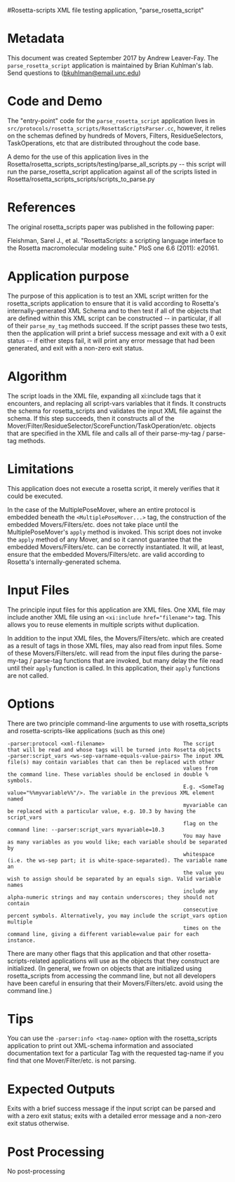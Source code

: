 #Rosetta-scripts XML file testing application, "parse_rosetta_script"

Metadata
========

This document was created September 2017 by Andrew Leaver-Fay. The `parse_rosetta_script` application is maintained by Brian Kuhlman's lab. Send questions to (bkuhlman@email.unc.edu)

Code and Demo
=============

The "entry-point" code for the `parse_rosetta_script` application lives in `src/protocols/rosetta_scripts/RosettaScriptsParser.cc`, however, it relies on the schemas defined by hundreds of Movers, Filters, ResidueSelectors, TaskOperations, etc that are distributed throughout the code base.

A demo for the use of this application lives in the Rosetta/rosetta_scripts_scripts/testing/parse_all_scripts.py -- this script will run the parse_rosetta_script
application against all of the scripts listed in Rosetta/rosetta_scripts_scripts/scripts_to_parse.py

References
==========

The original rosetta_scripts paper was published in the following paper:

Fleishman, Sarel J., et al. "RosettaScripts: a scripting language interface to the Rosetta macromolecular modeling suite." PloS one 6.6 (2011): e20161.


Application purpose
===========================================

The purpose of this application is to test an XML script written for the rosetta_scripts application to ensure that it
is valid according to Rosetta's internally-generated XML Schema and to then test if all of the objects that are defined
within this XML script can be constructed -- in particular, if all of their ```parse_my_tag``` methods succeed. If the
script passes these two tests, then the application will print a brief success message and exit with a 0 exit status --
if either steps fail, it will print any error message that had been generated, and exit with a non-zero exit status.

Algorithm
=========

The script loads in the XML file, expanding all xi:include tags that it encounters, and replacing all script-vars variables
that it finds. It constructs the schema for rosetta_scripts and validates the input XML file against the schema. If this step
succeeds, then it constructs all of the Mover/Filter/ResidueSelector/ScoreFunction/TaskOperation/etc. objects that are specified
in the XML file and calls all of their parse-my-tag / parse-tag methods.

Limitations
===========

This application does not execute a rosetta script, it merely verifies that it could be executed.

In the case of the MultiplePoseMover, where an entire protocol is embedded beneath the `<MultiplePoseMover...>` tag, the
construction of the embedded Movers/Filters/etc. does not take place until the MultiplePoseMover's `apply` method is invoked.
This script does not invoke the `apply` method of any Mover, and so it cannot guarantee that the embedded Movers/Filters/etc.
can be correctly instantiated. It will, at least, ensure that the embedded Movers/Filters/etc. are valid according to
Rosetta's internally-generated schema.

Input Files
===========

The principle input files for this application are XML files. One XML file may include another XML file using an `<xi:include href="filename">` tag.
This allows you to reuse elements in multiple scripts withut duplication.

In addition to the input XML files, the Movers/Filters/etc. which are created as a result of tags in those XML files, may also read from input files.
Some of these Movers/Filters/etc. will read from the input files during the parse-my-tag / parse-tag functions that are invoked, but many delay
the file read until their `apply` function is called. In this application, their `apply` functions are not called.


Options
=======

There are two principle command-line arguments to use with rosetta_scripts and rosetta-scripts-like applications (such as this one)

```
-parser:protocol <xml-filename>                         The script that will be read and whose tags will be turned into Rosetta objects 
-parser:script_vars <ws-sep-varname-equals-value-pairs> The input XML file(s) may contain variables that can then be replaced with other
                                                        values from the command line. These variables should be enclosed in double % symbols.
                                                        E.g. <SomeTag value="%%myvariable%%"/>. The variable in the previous XML element named
                                                        myvariable can be replaced with a particular value, e.g. 10.3 by having the script_vars
                                                        flag on the command line: --parser:script_vars myvariable=10.3
                                                        You may have as many variables as you would like; each variable should be separated by
                                                        whitespace (i.e. the ws-sep part; it is white-space-separated). The variable name an
                                                        the value you wish to assign should be separated by an equals sign. Valid variable names
                                                        include any alpha-numeric strings and may contain underscores; they should not contain
                                                        consecutive percent symbols. Alternatively, you may include the script_vars option multiple
                                                        times on the command line, giving a different variable=value pair for each instance.

```

There are many other flags that this application and that other rosetta-scripts-related applications will use as the objects that they
construct are initialized. (In general, we frown on objects that are initialized using rosetta_scripts from accessing the command line,
but not all developers have been careful in ensuring that their Movers/Filters/etc. avoid using the command line.)

Tips
====

You can use the `-parser:info <tag-name>` option with the rosetta_scripts application to print out XML-schema information
and associated documentation text for a particular Tag with the requested tag-name if you find that one Mover/Filter/etc.
is not parsing.

Expected Outputs
================

Exits with a brief success message if the input script can be parsed and with a zero exit status;
exits with a detailed error message and a non-zero exit status otherwise.

Post Processing
===============

No post-processing 